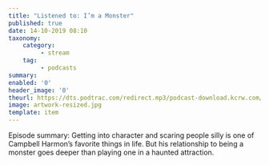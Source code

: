 ```yaml
---
title: "Listened to: I’m a Monster"
published: true
date: 14-10-2019 08:10
taxonomy:
    category:
         - stream
    tag:
         - podcasts
summary:
enabled: '0'
header_image: '0'
theurl: https://dts.podtrac.com/redirect.mp3/podcast-download.kcrw.com/kcrw/audio/podcast/etc/nw/KCRW-nocturne-im_a_monster-191008.mp3
image: artwork-resized.jpg
template: item
---
```

 
Episode summary: Getting into character and scaring people silly is one of Campbell Harmon’s favorite things in life. But his relationship to being a monster goes deeper than playing one in a haunted attraction.
